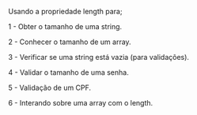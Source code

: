 Usando a propriedade length para;

1 - Obter o tamanho de uma string.

2 - Conhecer o tamanho de um array.

3 - Verificar se uma string está vazia (para validações).

4 - Validar o tamanho de uma senha.

5 - Validação de um CPF.

6 - Interando sobre uma array com o length.
